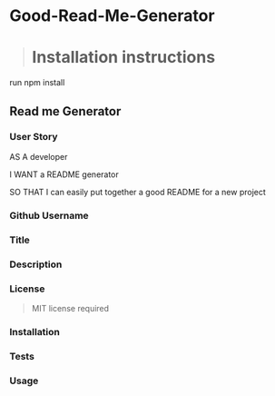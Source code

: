 # Good-Read-Me-Generator
># Installation instructions
run npm install 
## Read me Generator
### User Story
AS A developer

I WANT a README generator

SO THAT I can easily put together a good README for a new project
### Github Username 
### Title
### Description
### License
>MIT license required
### Installation
### Tests
### Usage 




